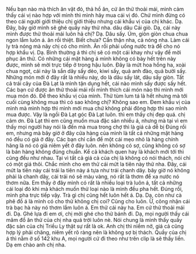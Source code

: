 Nếu bạn nào mà thích ăn vặt đó, thả hồ ăn, cứ ăn thử thoải mái, mình cảm thấy cái vị nào hợp với mình thì mình hãy mua cái vị đó. Chứ mình đừng có theo cái người giới thiệu chị giới thiệu nhưng cái khẩu vị của chị khác. Dạ. Đây, bây giờ mình sẽ ghé quầy này thử nha. dâu dâu Cái giò. Dạ, cái này mình được thử thoải mái luôn hả chị? Dạ. Dâu sấy. Úm, giòn giòn chua chua ngon lắm luôn á. ăn rồi thiệt. Biết chưa? Cẩn thận nha, cả nóng nha. Làm cái ly trà nóng mà nãy chị có cho mình. Ăn rồi phải uống nước trà để cho nó hợp khẩu vị. Dạ. Bình thường á thì chị sẽ có một cái khay như vậy để mời phục ăn thử. Có những cái mặt hàng á mình không có bày hết trên này được, mình sẽ mời trực tiếp ở trong hậu luôn. Đây là mứt hoa hồng ha, xoài chua ngọt, cái này là sắn dây sấy dẻo, kiwi sấy, quả anh đào, quả bưởi sấy. Những món mới ở đây rất là nhiều này, do là dâu sấy lát, dâu sấy giòn. Tất cả trái cây của Đà Lạt là mình tận dụng hết, cái nào mình sấy được sấy hết. Các bạn cứ được ăn thử thoải mái rồi mình thích cái món nào thì mình mới mua món đó. Để theo khẩu vị của mình. Thử tùm lum tá lả hết nhưng mà tới cuối cùng không mua thì có sao không chị? Không sao em. Đem khẩu vị của mình mà mình hợp thì mình mới mua chứ không phải đông hợp thì sao mình mua được. Vậy là ngồi Đà Lạt góc Đà Lạt luôn. thì em thấy chị đẹp quá. chị cảm ơn. Đà Lạt thì em cũng muốn mua đặc sản nhiều á, nhưng mà tại vì em thấy mọi người hay nói là đến mà mua trong chợ thì là giá cả dễ bị Đúng rồi em, nhưng mà bây giờ ở đây cửa hàng của mình là tất cả những mặt hàng nó đều có giá ở đây. Các bạn chỉ cần để một cái mẹo nhỏ là hàng chính hãng là nó có giá niêm yết ở đây luôn. nên không có sợ, cũng không có sợ là bán hàng không đúng chuẩn. Kể cả khách quen hay là khách mới tới thì cũng đều như nhau. Tại vì tất cả giá cả của chị là không có nói thách, nói chỉ có một giá thôi. Chắc mình cho em thử cái mứt la tiên này thử nha. Đây, cái mứt la tiên này cái trái la tiên này á tựa như trái chanh dây. bây giờ nó không phải là chanh dây, cái trái nó sẽ màu vàng, nó rất là thơm để xa nước nó thơm nữa. Em thấy ở đây mình có rất là nhiều loại trà luôn á, tất cả những cái loại đó khi mà khách muốn thử loại nào là mình đều pha hết. Đúng rồi, mình pha trực tiếp vậy. Trà gì chị cũng hết luôn hết á. Dạ. Dạ, còn như cà phê đồ á là mình có cho thử không chị coi? Cũng cho luôn. Ừ, công nhận cái trà bạc hà này nó thơm lắm luôn á. Em thử cái này ha. Em cứ thử thoải mái đi. Dạ. Ghé lựa đi em ơi, chị mời ghé cho thử bánh đi. Dạ, mọi người thấy cái mâm đồ ăn thử của chị nha quá trời luôn nè. Nói chung là mình thấy quầy đặc sản của chị Triều Ly thật sự rất là ok. Anh chị thì niềm nở, giá cả cũng hợp lý phải chăng, niêm yết rõ ràng nên là không sợ bị thách. Quầy của chị á thì nằm ở số 142 khu A, mọi người cứ đi theo như trên clip là sẽ thấy liền. Dạ em chào anh chị nha.